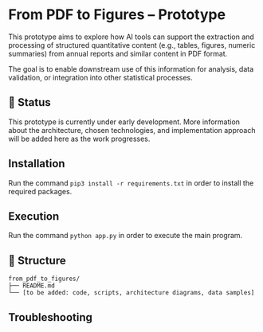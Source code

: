 # From PDF to Figures – Prototype

This prototype aims to explore how AI tools can support the extraction and processing of structured quantitative content (e.g., tables, figures, numeric summaries) from annual reports and similar content in PDF format.

The goal is to enable downstream use of this information for analysis, data validation, or integration into other statistical processes.

## 📌 Status

This prototype is currently under early development. More information about the architecture, chosen technologies, and implementation approach will be added here as the work progresses.

## Installation

Run the command `pip3 install -r requirements.txt` in order to install the required packages.

## Execution

Run the command `python app.py` in order to execute the main program.

## 📁 Structure

```plaintext
from_pdf_to_figures/
├── README.md
└── [to be added: code, scripts, architecture diagrams, data samples]
```

## Troubleshooting
